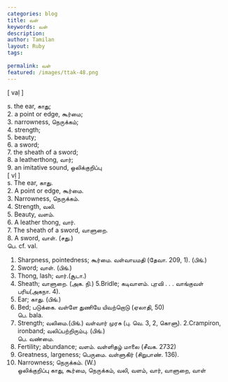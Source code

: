 ```yaml
---
categories: blog
title: வள்
keywords: வள்
description: 
author: Tamilan
layout: Ruby
tags: 
 
permalink: வள்
featured: /images/ttak-48.png
---
```

  
[ vaḷ ]  
  
s. the ear, காது;   
2. a point or edge, கூர்மை;   
3. narrowness, நெருக்கம்;   
4. strength;   
5. beauty;   
6. a sword;   
7. the sheath of a sword;   
8. a leatherthong, வார்;   
9. an imitative sound, ஒலிக்குறிப்பு  
[ vḷ ]  
s. The ear, காது.   
2. A point or edge, கூர்மை.   
3. Narrowness, நெருக்கம்.   
4. Strength, வலி.   
5. Beauty, வளம்.   
6. A leather thong, வார்.   
7. The sheath of a sword, வாளுறை.   
8. A sword, வாள். (சது.)  
பெ. cf. val.   
1. Sharpness, pointedness; கூர்மை. வள்வாயமதி (தேவா. 209, 1). (பிங்.)  
2. Sword; வாள். (பிங்.)   
3. Thong, lash; வார்.(சூடா.)   
4. Sheath; வாளுறை. (அக. நி.) 5.Bridle; கடிவாளம். புரவி . . . வாங்குவள் பரிய(அகநா. 4).   
6. Ear; காது. (பிங்.)   
7. Bed; படுக்கை. வள்ளே துணியே யிவற்றொடு (ஏலாதி, 50)  
பெ. bala.   
1. Strength; வலிமை.(பிங்.) வள்வார் முரசு (பு. வெ. 3, 2, கொளு). 2.Crampiron, ironband; வலிப்பற்றிரும்பு. (பிங்.)  
பெ. வண்மை.   
1. Fertility; abundance; வளம். வள்ளிதழ் மாலை (சீவக. 2732)  
2. Greatness, largeness; பெருமை. வள்ளுகிர் (சிறுபாண். 136).   
3. Narrowness; நெருக்கம். (W.)  
ஒலிக்குறிப்பு காது, கூர்மை, நெருக்கம், வலி, வளம், வார், வாளுறை, வாள்